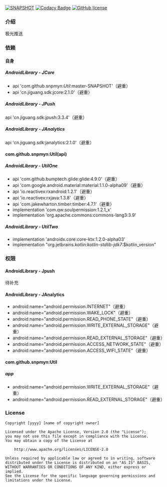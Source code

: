[![SNAPSHOT](https://jitpack.io/v/Jaouan/Revealator.svg)](https://jitpack.io/#snpmyn/Push)
[![Codacy Badge](https://api.codacy.com/project/badge/Grade/a1c9a1b1d1ce4ca7a201ab93492bf6e0)](https://app.codacy.com/project/snpmyn/Push/dashboard)
[![GitHub license](https://img.shields.io/badge/license-Apache%20License%202.0-blue.svg?style=flat)](https://www.apache.org/licenses/LICENSE-2.0)

### 介绍
极光推送

### 依赖
#### 自身
##### AndroidLibrary - JCore
* api 'com.github.snpmyn:*Util*:master-SNAPSHOT'（避重）
* api 'cn.jiguang.sdk:jcore:2.1.0'（避重）

##### AndroidLibrary - JPush
api 'cn.jiguang.sdk:jpush:3.3.4'（避重）
##### AndroidLibrary - JAnalytics
api 'cn.jiguang.sdk:janalytics:2.1.0'（避重）
#### com.github.snpmyn:Util(api)
##### AndroidLibrary - UtilOne
* api 'com.github.bumptech.glide:glide:4.9.0'（避重）
* api 'com.google.android.material:material:1.1.0-alpha09'（避重）
* api 'io.reactivex:rxandroid:1.2.1'（避重）
* api 'io.reactivex:rxjava:1.3.8'（避重）
* api 'com.jakewharton.timber:timber:4.7.1'（避重）
* implementation 'com.qw:soulpermission:1.2.1_x'
* implementation 'org.apache.commons:commons-lang3:3.9'

##### AndroidLibrary - UtilTwo
* implementation 'androidx.core:core-ktx:1.2.0-alpha03'
* implementation "org.jetbrains.kotlin:*kotlin-stdlib-jdk7*:$kotlin_version"

### 权限
#### AndroidLibrary - Jpush
待补充
#### AndroidLibrary - JAnalytics
* android:name="android.permission.INTERNET"（避重）
* android:name="android.permission.WAKE_LOCK"（避重）
* android:name="android.permission.READ_PHONE_STATE"（避重）
* android:name="android.permission.WRITE_EXTERNAL_STORAGE"（避重）
* android:name="android.permission.READ_EXTERNAL_STORAGE"（避重）
* android:name="android.permission.ACCESS_NETWORK_STATE"（避重）
* android:name="android.permission.ACCESS_WIFI_STATE"（避重）

#### com.github.snpmyn:Util
##### app
* android:name="android.permission.WRITE_EXTERNAL_STORAGE"（避重）
* android:name="android.permission.READ_EXTERNAL_STORAGE"（避重）

### License
```
Copyright [yyyy] [name of copyright owner]

Licensed under the Apache License, Version 2.0 (the "License");
you may not use this file except in compliance with the License.
You may obtain a copy of the License at

    http://www.apache.org/licenses/LICENSE-2.0

Unless required by applicable law or agreed to in writing, software
distributed under the License is distributed on an "AS IS" BASIS,
WITHOUT WARRANTIES OR CONDITIONS OF ANY KIND, either express or implied.
See the License for the specific language governing permissions and
limitations under the License.
```
